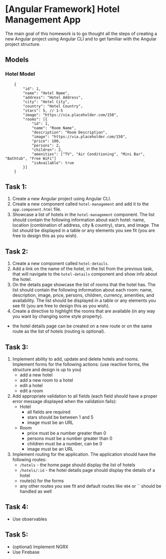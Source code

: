 # [Angular Framework] Hotel Management App

The main goal of this homework is to go thought all the steps of creating a new Angular project using Angular CLI and to get familiar with the Angular project structure.

## Models

### Hotel Model
```
    {
        "id": 1,
        "name": "Hotel Name",
        "address": "Hotel Address",
        "city": "Hotel City",
        "country": "Hotel Country",
        "stars": 5, // 1-5
        "image": "https://via.placeholder.com/150",
        "rooms": [{
            "id": 1,
            "name": "Room Name",
            "description": "Room Description",
            "image": "https://via.placeholder.com/150",
            "price": 100,
            "persons": 2,
            "children": 2,
            "amenities": ["TV", "Air Conditioning", "Mini Bar", "Bathtub", "Free WiFi"]
            "isAvailable": true
        }]
    }
```

## Task 1: 
1. Create a new Angular project using Angular CLI.
2. Create a new component called `hotel-management` and add it to the `app.component.html` file.
3. Showcase a list of hotels in the `hotel-management` component. The list should contain the following information about each hotel: name, location (combination of address, city & country), stars, and image. The list should be displayed in a table or any elements you see fit (you are free to design this as you wish).

## Task 2:
1. Create a new component called `hotel-details`.
2. Add a link on the name of the hotel, in the list from the previous task, that will navigate to the `hotel-details` component and show info about the hotel.
3. On the details page showcase the list of rooms that the hotel has. The list should contain the following information about each room: name, description, image, price, persons, children, currency, amenities, and availability. The list should be displayed in a table or any elements you see fit (you are free to design this as you wish).
4. Create a directive to highlight the rooms that are available (in any way you want by changing some style property).
* the hotel details page can be created on a new route or on the same route as the list of hotels (routing is optional).

## Task 3:
1. Implement ability to add, update and delete hotels and rooms. Implement forms for the following actions: (use reactive forms, the structure and design is up to you)
    * add a new hotel
    * add a new room to a hotel
    * edit a hotel
    * edit a room
2. Add appropriate validation to all fields (each field should have a proper error message displayed when the validation fails):
    * Hotel
      * all fields are required
      * stars should be between 1 and 5
      * image must be an URL
    * Room
      * price must be a number greater than 0
      * persons must be a number greater than 0
      * children must be a number, can be 0
      * image must be an URL
3. Implement routing for the application. The application should have the following routes:
    * `/hotels` - the home page should display the list of hotels
    * `/hotels/:id` - the hotel details page should display the details of a hotel
    * route(s) for the forms
    * any other routes you see fit and default routes like `404` or `` should be handled as well

## Task 4:
* Use observables

## Task 5:
* (optional) Implement NGRX
* Use Firebase
